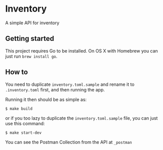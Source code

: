 # Inventory

A simple API for inventory

## Getting started

This project requires Go to be installed. On OS X with Homebrew you can just run `brew install go`.

## How to
You need to duplicate `inventory.toml.sample` and rename it to `.inventory.toml` first, and then running the app.

Running it then should be as simple as:

```console
$ make build
```

or if you too lazy to duplicate the `inventory.toml.sample` file, you can just use this command:

```console
$ make start-dev
```

You can see the Postman Collection from the API at `_postman`